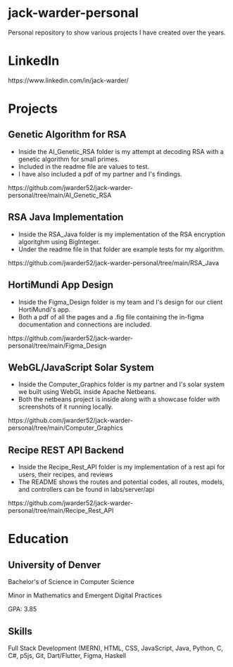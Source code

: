 # jack-warder-personal
Personal repository to show various projects I have created over the years.

# LinkedIn
<p>https://www.linkedin.com/in/jack-warder/</p>

# Projects

## Genetic Algorithm for RSA
<div>
  <ul>
    <li>Inside the AI_Genetic_RSA folder is my attempt at decoding RSA with a genetic algorithm for small primes.</li>
    <li>Included in the readme file are values to test.</li>
    <li>I have also included a pdf of my partner and I's findings.</li>
  </ul>
</div>
<p>https://github.com/jwarder52/jack-warder-personal/tree/main/AI_Genetic_RSA</p>

## RSA Java Implementation
<div>
  <ul>
    <li>Inside the RSA_Java folder is my implementation of the RSA encryption algoritghm using BigInteger.</li>
    <li>Under the readme file in that folder are example tests for my algorithm.</li>
  </ul>
</div>
<p>https://github.com/jwarder52/jack-warder-personal/tree/main/RSA_Java</p>

## HortiMundi App Design
<div>
  <ul>
    <li>Inside the Figma_Design folder is my team and I's design for our client HortiMundi's app.</li>
    <li>Both a pdf of all the pages and a .fig file containing the in-figma documentation and connections are included.</li>
  </ul>
</div>
<p>https://github.com/jwarder52/jack-warder-personal/tree/main/Figma_Design</p>

## WebGL/JavaScript Solar System
<div>
  <ul>
    <li>Inside the Computer_Graphics folder is my partner and I's solar system we built using WebGL inside Apache Netbeans.</li>
    <li>Both the netbeans project is inside along with a showcase folder with screenshots of it running locally.</li>
  </ul>
</div>
<p>https://github.com/jwarder52/jack-warder-personal/tree/main/Computer_Graphics</p>

## Recipe REST API Backend
<div>
  <ul>
    <li>Inside the Recipe_Rest_API folder is my implementation of a rest api for users, their recipes, and reviews</li>
    <li>The README shows the routes and potential codes, all routes, models, and controllers can be found in labs/server/api</li>
  </ul>
</div>
<p>https://github.com/jwarder52/jack-warder-personal/tree/main/Recipe_Rest_API</p>

# Education

## University of Denver
<div>
  <p>Bachelor's of Science in Computer Science</p>
  <p>Minor in Mathematics and Emergent Digital Practices</p>
  <p>GPA: 3.85</p>
</div>

## Skills
<div>
  <p>Full Stack Development (MERN), HTML, CSS, JavaScript, Java, Python, C, C#, p5js, Git, Dart/Flutter, Figma, Haskell</p>
</div>
